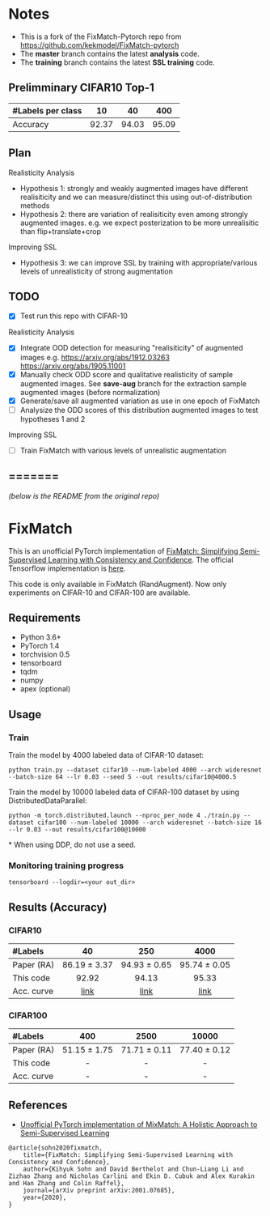 # Notes
- This is a fork of the FixMatch-Pytorch repo from https://github.com/kekmodel/FixMatch-pytorch
- The **master** branch contains the latest **analysis** code.
- The **training** branch contains the latest **SSL training** code. 

## Prelimminary CIFAR10 Top-1
| #Labels per class| 10 | 40 | 400 |
|:---|:---:|:---:|:---:|
| Accuracy | 92.37 | 94.03 | 95.09 |

## Plan
Realisticity Analysis
- Hypothesis 1: strongly and weakly augmented images have different realisiticity and we can measure/distinct this using out-of-distribution methods
- Hypothesis 2: there are variation of realisiticity even among strongly augmented images. e.g. we expect posterization to be more unrealisitic than flip+translate+crop

Improving SSL
- Hypothesis 3: we can improve SSL by training with appropriate/various levels of unrealisticity of strong augmentation

## TODO
- [X] Test run this repo with CIFAR-10

Realisticity Analysis
- [X] Integrate OOD detection for measuring "realisiticity" of augmented images e.g. https://arxiv.org/abs/1912.03263 https://arxiv.org/abs/1905.11001
- [X] Manually check ODD score and qualitative realisticity of sample augmented images. See **save-aug** branch for the extraction sample augmented images (before normalization)
- [X] Generate/save all augmented variation as use in one epoch of FixMatch
- [ ] Analysize the ODD scores of this distribution augmented images to test hypotheses 1 and 2

Improving SSL
- [ ] Train FixMatch with various levels of unrealistic augmentation

=======
---------------------------------------------
*(below is the README from the original repo)*
# FixMatch
This is an unofficial PyTorch implementation of [FixMatch: Simplifying Semi-Supervised Learning with Consistency and Confidence](https://arxiv.org/abs/2001.07685).
The official Tensorflow implementation is [here](https://github.com/google-research/fixmatch).

This code is only available in FixMatch (RandAugment).
Now only experiments on CIFAR-10 and CIFAR-100 are available.

## Requirements
- Python 3.6+
- PyTorch 1.4
- torchvision 0.5
- tensorboard
- tqdm
- numpy
- apex (optional)

## Usage

### Train
Train the model by 4000 labeled data of CIFAR-10 dataset:

```
python train.py --dataset cifar10 --num-labeled 4000 --arch wideresnet --batch-size 64 --lr 0.03 --seed 5 --out results/cifar10@4000.5
```

Train the model by 10000 labeled data of CIFAR-100 dataset by using DistributedDataParallel:
```
python -m torch.distributed.launch --nproc_per_node 4 ./train.py --dataset cifar100 --num-labeled 10000 --arch wideresnet --batch-size 16 --lr 0.03 --out results/cifar100@10000
```
\* When using DDP, do not use a seed.

### Monitoring training progress
```
tensorboard --logdir=<your out_dir>
```

## Results (Accuracy)

### CIFAR10
| #Labels | 40 | 250 | 4000 |
|:---|:---:|:---:|:---:|
| Paper (RA) | 86.19 ± 3.37 | 94.93 ± 0.65 | 95.74 ± 0.05 |
| This code | 92.92 | 94.13 | 95.33 |
| Acc. curve | [link](https://tensorboard.dev/experiment/YcLQA52kQ1KZIgND8bGijw/) | [link](https://tensorboard.dev/experiment/n3Wd14QRTZWEKXlmbQxfvw/) | [link](https://tensorboard.dev/experiment/MX4pVoLmRMuq7VTQV9M8ww/) |

### CIFAR100
| #Labels | 400 | 2500 | 10000 |
|:---|:---:|:---:|:---:|
|Paper (RA) | 51.15 ± 1.75 | 71.71 ± 0.11 | 77.40 ± 0.12 |
|This code | - | - | - |
| Acc. curve | - | - | - |

## References
- [Unofficial PyTorch implementation of MixMatch: A Holistic Approach to Semi-Supervised Learning](https://github.com/YU1ut/MixMatch-pytorch)
```
@article{sohn2020fixmatch,
    title={FixMatch: Simplifying Semi-Supervised Learning with Consistency and Confidence},
    author={Kihyuk Sohn and David Berthelot and Chun-Liang Li and Zizhao Zhang and Nicholas Carlini and Ekin D. Cubuk and Alex Kurakin and Han Zhang and Colin Raffel},
    journal={arXiv preprint arXiv:2001.07685},
    year={2020},
}
```
